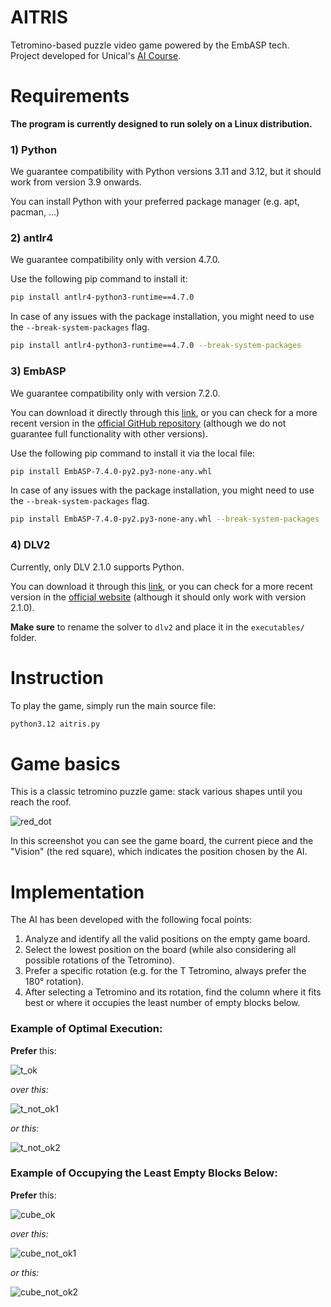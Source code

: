 # AITRIS

Tetromino-based puzzle video game powered by the EmbASP tech. <br>
Project developed for Unical's [AI Course](https://sites.google.com/unical.it/inf-intelligenzaartificiale).

# Requirements

**The program is currently designed to run solely on a Linux distribution.**

### 1) Python

We guarantee compatibility with Python versions 3.11 and 3.12, but it should work from version 3.9 onwards.

You can install Python with your preferred package manager (e.g. apt, pacman, ...)

### 2) antlr4

We guarantee compatibility only with version 4.7.0.

Use the following pip command to install it:

```bash
pip install antlr4-python3-runtime==4.7.0
```

In case of any issues with the package installation, you might need to use the `--break-system-packages` flag.

```bash
pip install antlr4-python3-runtime==4.7.0 --break-system-packages
```

### 3) EmbASP

We guarantee compatibility only with version 7.2.0.

You can download it directly through this [link](https://github.com/DeMaCS-UNICAL/EmbASP/releases/download/7.2.0/EmbASP-7.2.0-py2.py3-none-any.whl), or you can check for a more recent version in the [official GitHub repository](https://github.com/DeMaCS-UNICAL/EmbASP/releases) (although we do not guarantee full functionality with other versions).

Use the following pip command to install it via the local file:

```bash
pip install EmbASP-7.4.0-py2.py3-none-any.whl
```

In case of any issues with the package installation, you might need to use the `--break-system-packages` flag.

```bash
pip install EmbASP-7.4.0-py2.py3-none-any.whl --break-system-packages
```

### 4) DLV2

Currently, only DLV 2.1.0 supports Python.

You can download it through this [link](https://drive.google.com/file/d/1cM6w_gAJ8A_ARxPIPoXgF2oPu3Iy06dC/view), or you can check for a more recent version in the [official website](https://dlv.demacs.unical.it/) (although it should only work with version 2.1.0).

**Make sure** to rename the solver to `dlv2` and place it in the `executables/` folder.

# Instruction

To play the game, simply run the main source file:
```bash
python3.12 aitris.py
```

# Game basics

This is a classic tetromino puzzle game: stack various shapes until you reach the roof.

![red_dot](img/red_dot.png)

In this screenshot you can see the game board, the current piece and the "Vision" (the red square), which indicates the position chosen by the AI.

# Implementation

The AI has been developed with the following focal points:
1. Analyze and identify all the valid positions on the empty game board.
2. Select the lowest position on the board (while also considering all possible rotations of the Tetromino).
3. Prefer a specific rotation (e.g. for the T Tetromino, always prefer the 180° rotation).
4. After selecting a Tetromino and its rotation, find the column where it fits best or where it occupies the least number of empty blocks below.

### Example of Optimal Execution:

**Prefer** this:

![t_ok](img/t_ok.png)

_over this:_

![t_not_ok1](img/t_not_ok1.png)

_or this:_

![t_not_ok2](img/t_not_ok2.png)


### Example of Occupying the Least Empty Blocks Below:

**Prefer** this:

![cube_ok](img/cube_ok.png)

_over this:_

![cube_not_ok1](img/cube_not_ok1.png)

_or this:_

![cube_not_ok2](img/cube_not_ok2.png)
